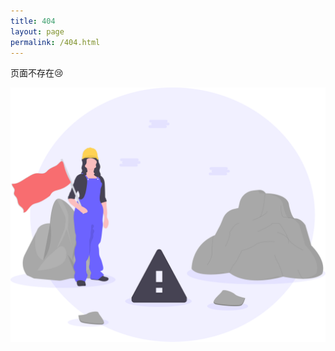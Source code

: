 ```yaml
---
title: 404
layout: page
permalink: /404.html
---
```


页面不存在😢

![](/images/illustrations/warning.svg)

